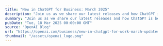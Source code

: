 ```yaml
---
title: "New in ChatGPT for Business: March 2025"
description: "Join us as we share our latest releases and how ChatGPT is becoming more interactive, customized to the way your teams work, and agentic."
summary: "Join us as we share our latest releases and how ChatGPT is becoming more interactive, customized to the way your teams work, and agentic."
pubDate: "Tue, 18 Mar 2025 00:00:00 GMT"
source: "OpenAI Blog"
url: "https://openai.com/business/new-in-chatgpt-for-work-march-updates-2025"
thumbnail: "/assets/openai_logo.png"
---
```


